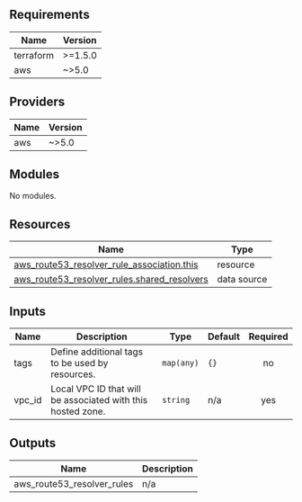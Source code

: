 <!-- BEGIN_TF_DOCS -->
## Requirements

| Name | Version |
|------|---------|
| terraform | >=1.5.0 |
| aws | ~>5.0 |

## Providers

| Name | Version |
|------|---------|
| aws | ~>5.0 |

## Modules

No modules.

## Resources

| Name | Type |
|------|------|
| [aws_route53_resolver_rule_association.this](https://registry.terraform.io/providers/hashicorp/aws/latest/docs/resources/route53_resolver_rule_association) | resource |
| [aws_route53_resolver_rules.shared_resolvers](https://registry.terraform.io/providers/hashicorp/aws/latest/docs/data-sources/route53_resolver_rules) | data source |

## Inputs

| Name | Description | Type | Default | Required |
|------|-------------|------|---------|:--------:|
| tags | Define additional tags to be used by resources. | `map(any)` | `{}` | no |
| vpc\_id | Local VPC ID that will be associated with this hosted zone. | `string` | n/a | yes |

## Outputs

| Name | Description |
|------|-------------|
| aws\_route53\_resolver\_rules | n/a |
<!-- END_TF_DOCS -->